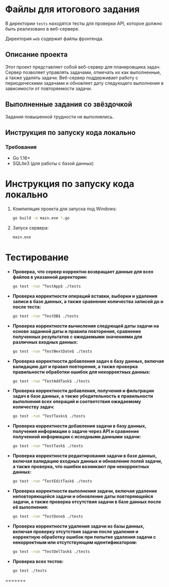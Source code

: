 # Файлы для итогового задания

В директории `tests` находятся тесты для проверки API, которое должно быть реализовано в веб-сервере.

Директория `web` содержит файлы фронтенда.


## Описание проекта

Этот проект представляет собой веб-сервер для планировщика задач. Сервер позволяет управлять задачами, отмечать их как выполненные, а также удалять задачи. Веб-сервер поддерживает работу с периодическими задачами и обновляет дату следующего выполнения в зависимости от повторяемости задачи.

## Выполненные задания со звёздочкой

Задания повышенной трудности не выполнялись.

## Инструкция по запуску кода локально

### Требования


- Go 1.16+
- SQLite3 (для работы с базой данных)


# Инструкция по запуску кода локально

1. Компиляция проекта для запуска под Windows:
    ```sh
    go build -o main.exe *.go
    ```

2. Запуск сервера:
    ```sh
    main.exe
    ```

# Тестирование

- **Проверка, что сервер корректно возвращает данные для всех файлов в указанной директории:**
    ```sh
    go test -run ^TestApp$ ./tests
    ```

- **Проверка корректности операций вставки, выборки и удаления записи в базе данных, а также сравнение количества записей до и после теста:**
    ```sh
    go test -run ^TestDB$ ./tests
    ```

- **Проверка корректности вычисления следующей даты задачи на основе заданной даты и правила повторения, сравнение полученных результатов с ожидаемыми значениями для различных входных данных:**
    ```sh
    go test -run ^TestNextDate$ ./tests
    ```

- **Проверка корректности добавления задач в базу данных, включая валидацию дат и правил повторения, а также проверка правильности обработки ошибок для некорректных данных:**
    ```sh
    go test -run ^TestAddTask$ ./tests
    ```

- **Проверка корректности добавления, получения и фильтрации задач в базе данных, а также убедительность в правильности выполнения всех операций и соответствия ожидаемому количеству задач:**
    ```sh
    go test -run ^TestTasks$ ./tests
    ```

- **Проверка корректности добавления задачи в базу данных, получения информации о задаче через API и сравнение полученной информации с исходными данными задачи:**
    ```sh
    go test -run ^TestTask$ ./tests
    ```

- **Проверка корректности редактирования задачи в базе данных, включая валидацию входных данных и обновление полей задачи, а также проверка, что ошибки возникают при некорректных данных:**
    ```sh
    go test -run ^TestEditTask$ ./tests
    ```

- **Проверка корректности выполнения задачи, включая удаление неповторяющейся задачи и обновление даты повторяющейся задачи, а также проверка отсутствия задачи в базе данных после её выполнения:**
    ```sh
    go test -run ^TestDone$ ./tests
    ```

- **Проверка корректности удаления задачи из базы данных, включая проверку отсутствия задачи после удаления и корректную обработку ошибок при попытке удаления задачи с некорректным или отсутствующим идентификатором:**
    ```sh
    go test -run ^TestDelTask$ ./tests
    ```

- **Проверка всех тестов:**
    ```sh
    go test ./tests
    ```
=======

